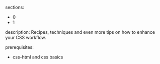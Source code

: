 sections:
  - 0
  - 1

description: Recipes, techniques and even more tips on how to enhance your CSS workflow.

prerequisites:
  - css-html and css basics
